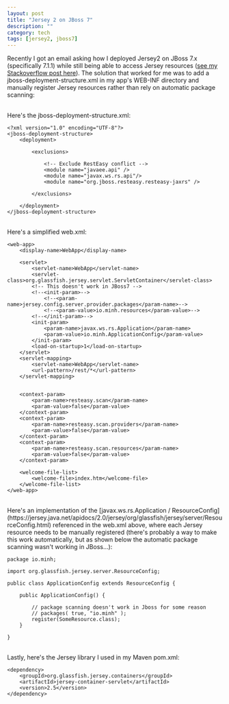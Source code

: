 ```yaml
---
layout: post
title: "Jersey 2 on JBoss 7"
description: ""
category: tech
tags: [jersey2, jboss7]
---
```



Recently I got an email asking how I deployed Jersey2 on JBoss 7.x (specifically 7.1.1) while still being able to
access Jersey resources ([see my Stackoverflow post here](http://stackoverflow.com/questions/21173397/jersey-2-on-jboss-7)).
The solution that worked for me was to add a jboss-deployment-structure.xml in my
app's WEB-INF directory and manually register Jersey resources rather than rely on automatic package scanning:

<br>
Here's the jboss-deployment-structure.xml:

<pre class="prettyprint"><code>&lt;?xml version="1.0" encoding="UTF-8"?&gt;
&lt;jboss-deployment-structure&gt;
    &lt;deployment&gt;

        &lt;exclusions&gt;

            &lt;!-- Exclude RestEasy conflict --&gt;
            &lt;module name="javaee.api" /&gt;
            &lt;module name="javax.ws.rs.api"/&gt;
            &lt;module name="org.jboss.resteasy.resteasy-jaxrs" /&gt;

        &lt;/exclusions&gt;

    &lt;/deployment&gt;
&lt;/jboss-deployment-structure&gt;</code></pre>

<br>
Here's a simplified web.xml:

<pre class="prettyprint"><code>&lt;web-app&gt;
    &lt;display-name&gt;WebApp&lt;/display-name&gt;

    &lt;servlet&gt;
        &lt;servlet-name&gt;WebApp&lt;/servlet-name&gt;
        &lt;servlet-class&gt;org.glassfish.jersey.servlet.ServletContainer&lt;/servlet-class&gt;
        &lt;!-- This doesn't work in JBoss7 --&gt;
        &lt;!--&lt;init-param&gt;--&gt;
            &lt;!--&lt;param-name&gt;jersey.config.server.provider.packages&lt;/param-name&gt;--&gt;
            &lt;!--&lt;param-value&gt;io.minh.resources&lt;/param-value&gt;--&gt;
        &lt;!--&lt;/init-param&gt;--&gt;
        &lt;init-param&gt;
            &lt;param-name&gt;javax.ws.rs.Application&lt;/param-name&gt;
            &lt;param-value&gt;io.minh.ApplicationConfig&lt;/param-value&gt;
        &lt;/init-param&gt;
        &lt;load-on-startup&gt;1&lt;/load-on-startup&gt;
    &lt;/servlet&gt;
    &lt;servlet-mapping&gt;
        &lt;servlet-name&gt;WebApp&lt;/servlet-name&gt;
        &lt;url-pattern&gt;/rest/*&lt;/url-pattern&gt;
    &lt;/servlet-mapping&gt;


    &lt;context-param&gt;
        &lt;param-name&gt;resteasy.scan&lt;/param-name&gt;
        &lt;param-value&gt;false&lt;/param-value&gt;
    &lt;/context-param&gt;
    &lt;context-param&gt;
        &lt;param-name&gt;resteasy.scan.providers&lt;/param-name&gt;
        &lt;param-value&gt;false&lt;/param-value&gt;
    &lt;/context-param&gt;
    &lt;context-param&gt;
        &lt;param-name&gt;resteasy.scan.resources&lt;/param-name&gt;
        &lt;param-value&gt;false&lt;/param-value&gt;
    &lt;/context-param&gt;

    &lt;welcome-file-list&gt;
        &lt;welcome-file&gt;index.htm&lt;/welcome-file&gt;
    &lt;/welcome-file-list&gt;
&lt;/web-app&gt;
</code></pre>

<br>
Here's an implementation of the [javax.ws.rs.Application / ResourceConfig](https://jersey.java.net/apidocs/2.0/jersey/org/glassfish/jersey/server/ResourceConfig.html)
 referenced in the web.xml above, where each Jersey resource needs to be manually registered (there's probably a way
 to make this work automatically, but as shown below the automatic package scanning wasn't working in JBoss...):

<pre class="prettyprint"><code>package io.minh;

import org.glassfish.jersey.server.ResourceConfig;

public class ApplicationConfig extends ResourceConfig {

	public ApplicationConfig() {

		// package scanning doesn't work in Jboss for some reason
		// packages( true, "io.minh" );
		register(SomeResource.class);
	}

}
</code></pre>

<br>
Lastly, here's the Jersey library I used in my Maven pom.xml:

<pre class="prettyprint"><code>&lt;dependency&gt;
    &lt;groupId&gt;org.glassfish.jersey.containers&lt;/groupId&gt;
    &lt;artifactId&gt;jersey-container-servlet&lt;/artifactId&gt;
    &lt;version&gt;2.5&lt;/version&gt;
&lt;/dependency&gt;
</code></pre>